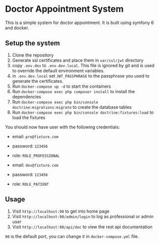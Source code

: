 # Doctor Appointment System
This is a simple system for doctor appointment. It is built using symfony 6 and docker.

## Setup the system
1. Clone the repository
2. Generate ssl certificates and place them in `var/ssl/jwt` directory
3. copy `.env.dev` to `.env.dev.local`. This file is ignored by git and is used to override the default environment variables.
4. in `.env.dev.local` set `JWT_PASSPHRASE` to the passphrase you used to generate the certificates.
5. Run `docker-compose up -d` to start the containers
6. Run `docker-compose exec php composer install` to install the dependencies
7. Run `docker-compose exec php bin/console doctrine:migrations:migrate` to create the database tables
8. Run `docker-compose exec php bin/console doctrine:fixtures:load` to load the fixtures

You should now have user with the following credentials:
- email: `pro@fixture.com`
- password: `123456`
- role: `ROLE_PROFESSIONAL`


- email: `dev@fixture.com`
- password: `123456`
- role: `ROLE_PATIENT`

## Usage
1. Visit `http://localhost:90` to get into home page
2. Visit `http://localhost:90/admin/login` to log as professional or admin user
3. Visit `http://localhost:90/api/doc` to view the rest api documentation

`90` is the default port, you can change it in `docker-compose.yml` file.